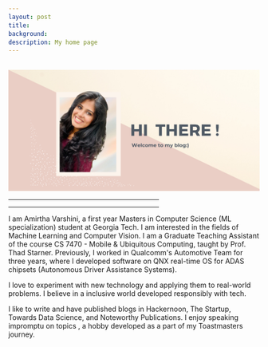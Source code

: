 ```yaml
---
layout: post
title: 
background: 
description: My home page
---
```



<br>

<img src="/assets/img/home_page.png" class="img-fluid"/>

<hr width="60%">
<blockquote style="text-align: center;">
    <p></p>
</blockquote>
<hr width="60%">

<p>
	I am Amirtha Varshini, a first year Masters in Computer Science (ML specialization) student at Georgia Tech. I am interested in the fields of Machine Learning and Computer Vision. I am a Graduate Teaching Assistant of the course  CS 7470 - Mobile & Ubiquitous Computing, taught by Prof. Thad Starner. Previously, I worked in Qualcomm's Automotive Team for three years, where I developed software on QNX real-time OS for ADAS chipsets (Autonomous Driver Assistance Systems).
<br>
</p>

<p>

I love to experiment with new technology and applying them to real-world problems. I believe in a inclusive world developed responsibly with tech. 

</p>

<p>
	I like to write and have published blogs in Hackernoon, The Startup, Towards Data Science, and Noteworthy Publications. I enjoy speaking impromptu on topics , a hobby developed as a part of my Toastmasters journey.
 </p>
